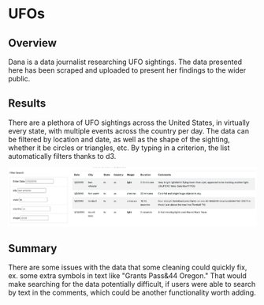 # UFOs

## Overview
Dana is a data journalist researching UFO sightings. The data presented here has been scraped and uploaded to present her findings to the wider public.

## Results
There are a plethora of UFO sightings across the United States, in virtually every state, with multiple events across the country per day. The data can be filtered by location and date, as well as the shape of the sighting, whether it be circles or triangles, etc. By typing in a criterion, the list automatically filters thanks to d3.

![Data_Filtering](screenshot.png)

## Summary
There are some issues with the data that some cleaning could quickly fix, ex. some extra symbols in text like "Grants Pass&44 Oregon." That would make searching for the data potentially difficult, if users were able to search by text in the comments, which could be another functionality worth adding.
